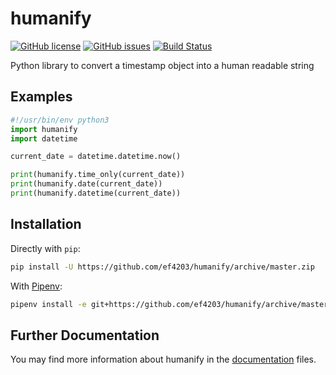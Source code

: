 # humanify

[![GitHub license](https://img.shields.io/github/license/ef4203/humanify.svg)](https://github.com/ef4203/humanify/blob/master/LICENSE)
[![GitHub issues](https://img.shields.io/github/issues/ef4203/humanify.svg)](https://github.com/ef4203/humanify/issues)
[![Build Status](https://api.travis-ci.org/ef4203/humanify.svg?branch=master)](https://travis-ci.com/ef4203/humanify)

Python library to convert a timestamp object into a human readable string

## Examples

```python
#!/usr/bin/env python3
import humanify
import datetime

current_date = datetime.datetime.now()

print(humanify.time_only(current_date))
print(humanify.date(current_date))
print(humanify.datetime(current_date))
```

## Installation

Directly with `pip`:

```bash
pip install -U https://github.com/ef4203/humanify/archive/master.zip
```

With [Pipenv](https://pipenv.pypa.io/en/latest/):

```bash
pipenv install -e git+https://github.com/ef4203/humanify/archive/master.zip
```

## Further Documentation

You may find more information about humanify in the [documentation](docs/index.md) files.
